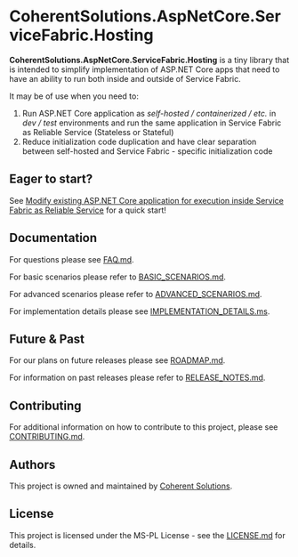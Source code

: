 ﻿# CoherentSolutions.AspNetCore.ServiceFabric.Hosting

**CoherentSolutions.AspNetCore.ServiceFabric.Hosting** is a tiny library that is intended to simplify implementation of ASP.NET Core apps that need to have an ability to run both inside and outside of Service Fabric.

It may be of use when you need to:
1. Run ASP.NET Core application as *self-hosted / containerized / etc.* in *dev / test* environments and run the same application in Service Fabric as Reliable Service   (Stateless or Stateful)
2. Reduce initialization code duplication and have clear separation between self-hosted and Service Fabric - specific initialization code

## Eager to start? 

See [Modify existing ASP.NET Core application for execution inside Service Fabric as Reliable Service][10] for a quick start!

## Documentation

For questions please see [FAQ.md][1].

For basic scenarios please refer to [BASIC_SCENARIOS.md][2].

For advanced scenarios please refer to [ADVANCED_SCENARIOS.md][3].

For implementation details please see [IMPLEMENTATION_DETAILS.ms][4].

## Future & Past

For our plans on future releases please see [ROADMAP.md][5].

For information on past releases please refer to [RELEASE_NOTES.md][6].

## Contributing

For additional information on how to contribute to this project, please see [CONTRIBUTING.md][7].

## Authors

This project is owned and maintained by [Coherent Solutions][8].

## License

This project is licensed under the MS-PL License - see the [LICENSE.md][9] for details.

[1]:  docs/FAQ.md "Frequently Asked Questions"
[2]:  docs/BASIC_SCENARIOS.md "Basic scenarios"
[3]:  docs/ADVANCED_SCENARIOS.md "Advanced scenarios"
[4]:  docs/IMPLEMENTATION_DETAILS.md "Implementation details"
[5]:  ROADMAP.md "Project roadmap"
[6]:  RELEASE_NOTES.md "Release notes"
[7]:  CONTRIBUTING.md "Contributing"
[8]:  https://www.coherentsolutions.com/ "Coherent Solutions Inc."
[9]:  https://github.com/coherentsolutionsinc/aspnetcore-service-fabric-hosting/blob/master/LICENSE.md "License"
[10]: docs/BASIC_SCENARIOS.md#modify-existing-asp.net-core-application-for-execution-inside-service-fabric-as-reliable-service "Modify existing ASP.NET Core application for execution inside Service Fabric as Reliable Service"

